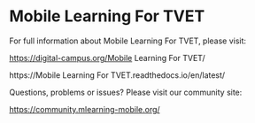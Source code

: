 Mobile Learning For TVET
====================

For full information about Mobile Learning For TVET, please visit:

https://digital-campus.org/Mobile Learning For TVET/

https://Mobile Learning For TVET.readthedocs.io/en/latest/

Questions, problems or issues? Please visit our community site:

https://community.mlearning-mobile.org/

